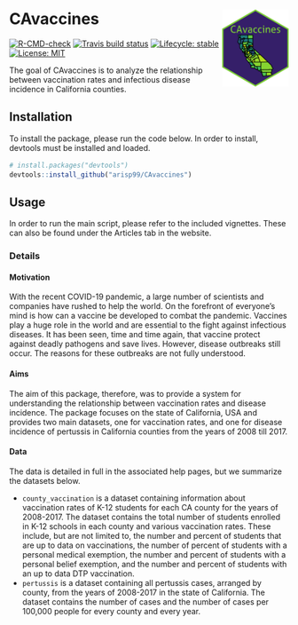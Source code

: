 
<!-- README.md is generated from README.Rmd. Please edit that file -->

# CAvaccines <a href='https://github.com/arisp99/CAvaccines'><img src='man/figures/logo.png' align="right" height="139" /></a>

<!-- badges: start -->

[![R-CMD-check](https://github.com/arisp99/CAvaccines/workflows/R-CMD-check/badge.svg)](https://github.com/arisp99/CAvaccines/actions)
[![Travis build
status](https://travis-ci.com/arisp99/CAvaccines.svg?branch=master)](https://travis-ci.com/arisp99/CAvaccines)
[![Lifecycle:
stable](https://img.shields.io/badge/lifecycle-stable-brightgreen.svg)](https://www.tidyverse.org/lifecycle/#stable)
[![License:
MIT](https://img.shields.io/badge/License-MIT-yellow.svg)](https://opensource.org/licenses/MIT)
<!-- badges: end -->

The goal of CAvaccines is to analyze the relationship between
vaccination rates and infectious disease incidence in California
counties.

## Installation

To install the package, please run the code below. In order to install,
devtools must be installed and loaded.

``` r
# install.packages("devtools")
devtools::install_github("arisp99/CAvaccines")
```

## Usage

In order to run the main script, please refer to the included vignettes.
These can also be found under the Articles tab in the website.

### Details

#### Motivation

With the recent COVID-19 pandemic, a large number of scientists and
companies have rushed to help the world. On the forefront of everyone’s
mind is how can a vaccine be developed to combat the pandemic. Vaccines
play a huge role in the world and are essential to the fight against
infectious diseases. It has been seen, time and time again, that vaccine
protect against deadly pathogens and save lives. However, disease
outbreaks still occur. The reasons for these outbreaks are not fully
understood.

#### Aims

The aim of this package, therefore, was to provide a system for
understanding the relationship between vaccination rates and disease
incidence. The package focuses on the state of California, USA and
provides two main datasets, one for vaccination rates, and one for
disease incidence of pertussis in California counties from the years of
2008 till 2017.

#### Data

The data is detailed in full in the associated help pages, but we
summarize the datasets below.

-   `county_vaccination` is a dataset containing information about
    vaccination rates of K-12 students for each CA county for the years
    of 2008-2017. The dataset contains the total number of students
    enrolled in K-12 schools in each county and various vaccination
    rates. These include, but are not limited to, the number and percent
    of students that are up to data on vaccinations, the number of
    percent of students with a personal medical exemption, the number
    and percent of students with a personal belief exemption, and the
    number and percent of students with an up to data DTP vaccination.
-   `pertussis` is a dataset containing all pertussis cases, arranged by
    county, from the years of 2008-2017 in the state of California. The
    dataset contains the number of cases and the number of cases per
    100,000 people for every county and every year.
